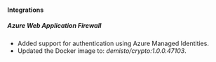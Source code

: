 
#### Integrations
##### Azure Web Application Firewall
- Added support for authentication using Azure Managed Identities.
- Updated the Docker image to: *demisto/crypto:1.0.0.47103*.
